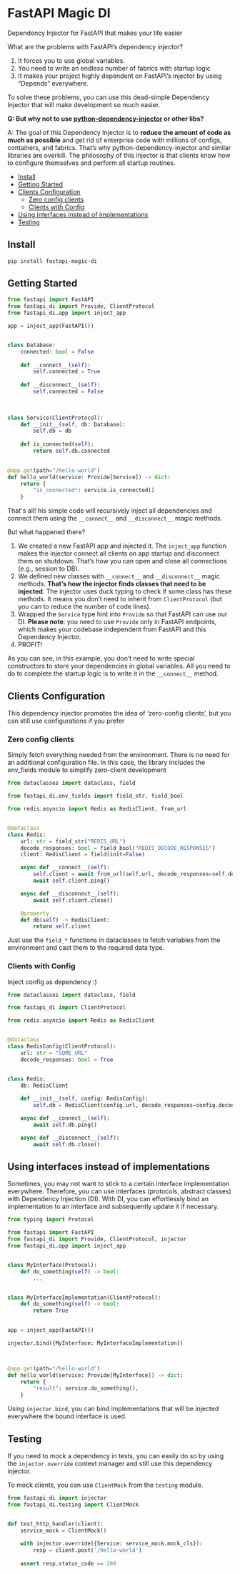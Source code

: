 # FastAPI Magic DI
Dependency Injector for FastAPI that makes your life easier


What are the problems with FastAPI’s dependency injector? 
1) It forces you to use global variables. 
2) You need to write an endless number of fabrics with startup logic
3) It makes your project highly dependent on FastAPI’s injector by using “Depends” everywhere.

To solve these problems, you can use this dead-simple Dependency Injector that will make development so much easier.

__Q: But why not to use [python-dependency-injector](https://github.com/ets-labs/python-dependency-injector) or other libs?__

A: The goal of this Dependency Injector is to __reduce the amount of code as much as possible__ and get rid of enterprise code with millions of configs, containers, and fabrics. That’s why python-dependency-injector and similar libraries are overkill. The philosophy of this injector is that clients know how to configure themselves and perform all startup routines.

* [Install](#install)
* [Getting Started](#getting-started)
* [Clients Configuration](#clients-configuration)
  * [Zero config clients](#zero-config-clients)
  * [Clients with Config](#clients-with-config)
* [Using interfaces instead of implementations](#using-interfaces-instead-of-implementations)
* [Testing](#testing)


## Install
```bash
pip install fastapi-magic-di
```

## Getting Started

```python
from fastapi import FastAPI
from fastapi_di import Provide, ClientProtocol
from fastapi_di.app import inject_app

app = inject_app(FastAPI())


class Database:
    connected: bool = False
    
    def __connect__(self):
        self.connected = True
    
    def __disconnect__(self):
        self.connected = False
        
        

class Service(ClientProtocol):
    def __init__(self, db: Database):
        self.db = db
        
    def is_connected(self):
        return self.db.connected
    

@app.get(path="/hello-world")
def hello_world(service: Provide[Service]) -> dict:
    return {
        "is_connected": service.is_connected()
    }

```

That's all!
his simple code will recursively inject all dependencies and connect them using the `__connect__` and `__disconnect__` magic methods.

But what happened there?
1) We created a new FastAPI app and injected it. The `inject_app` function makes the injector connect all clients on app startup and disconnect them on shutdown. That’s how you can open and close all connections (e.g., session to DB).
2) We defined new classes with `__connect__` and `__disconnect__` magic methods. __That’s how the injector finds classes that need to be injected__. The injector uses duck typing to check if some class has these methods. It means you don’t need to inherit from `ClientProtocol` (but you can to reduce the number of code lines).
3) Wrapped the `Service` type hint into `Provide` so that FastAPI can use our DI. __Please note__: you need to use `Provide` only in FastAPI endpoints, which makes your codebase independent from FastAPI and this Dependency Injector.
4) PROFIT!

As you can see, in this example, you don’t need to write special constructors to store your dependencies in global variables. All you need to do to complete the startup logic is to write it in the `__connect__` method.


## Clients Configuration
This dependency injector promotes the idea of ‘zero-config clients’, but you can still use configurations if you prefer

### Zero config clients
Simply fetch everything needed from the environment. There is no need for an additional configuration file. In this case, the library includes the env_fields module to simplify zero-client development

```python
from dataclasses import dataclass, field

from fastapi_di.env_fields import field_str, field_bool

from redis.asyncio import Redis as RedisClient, from_url


@dataclass
class Redis:
    url: str = field_str("REDIS_URL")
    decode_responses: bool = field_bool("REDIS_DECODE_RESPONSES")
    client: RedisClient = field(init=False)

    async def __connect__(self):
        self.client = await from_url(self.url, decode_responses=self.decode_responses)
        await self.client.ping()

    async def __disconnect__(self):
        await self.client.close()

    @property
    def db(self) -> RedisClient:
        return self.client
```

Just use the `field_*` functions in dataclasses to fetch variables from the environment and cast them to the required data type.


### Clients with Config
Inject config as dependency :)

```python
from dataclasses import dataclass, field

from fastapi_di import ClientProtocol

from redis.asyncio import Redis as RedisClient


@dataclass
class RedisConfig(ClientProtocol):
    url: str = "SOME_URL"
    decode_responses: bool = True


class Redis:
    db: RedisClient
    
    def __init__(self, config: RedisConfig):
        self.db = RedisClient(config.url, decode_responses=config.decode_responses)

    async def __connect__(self):
        await self.db.ping()

    async def __disconnect__(self):
        await self.db.close()
```


## Using interfaces instead of implementations
Sometimes, you may not want to stick to a certain interface implementation everywhere. Therefore, you can use interfaces (protocols, abstract classes) with Dependency Injection (DI). With DI, you can effortlessly bind an implementation to an interface and subsequently update it if necessary.

```python
from typing import Protocol

from fastapi import FastAPI
from fastapi_di import Provide, ClientProtocol, injector
from fastapi_di.app import inject_app


class MyInterface(Protocol):
    def do_something(self) -> bool:
        ...


class MyInterfaceImplementation(ClientProtocol):
    def do_something(self) -> bool:
        return True
    

app = inject_app(FastAPI())

injector.bind({MyInterface: MyInterfaceImplementation})



@app.get(path="/hello-world")
def hello_world(service: Provide[MyInterface]) -> dict:
    return {
        "result": service.do_something(),
    }
```

Using `injector.bind`, you can bind implementations that will be injected everywhere the bound interface is used. 


## Testing
If you need to mock a dependency in tests, you can easily do so by using the `injector.override` context manager and still use this dependency injector.

To mock clients, you can use `ClientMock` from the `testing` module.

```python
from fastapi_di import injector
from fastapi_di.testing import ClientMock


def test_http_handler(client):
    service_mock = ClientMock()
    
    with injector.override({Service: service_mock.mock_cls}):
        resp = client.post('/hello-world')
        
    assert resp.status_code == 200
```